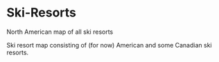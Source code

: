 # Ski-Resorts
North American map of all ski resorts

Ski resort map consisting of (for now) American and some Canadian ski resorts.
